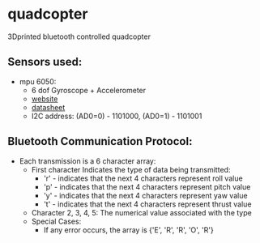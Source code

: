 # quadcopter
3Dprinted bluetooth controlled quadcopter

## Sensors used:
  * mpu 6050:
    * 6 dof Gyroscope + Accelerometer 
    * [website](https://www.sparkfun.com/products/11028)
    *  [datasheet](http://43zrtwysvxb2gf29r5o0athu.wpengine.netdna-cdn.com/wp-content/uploads/2015/02/MPU-6000-Datasheet1.pdf)
    *  I2C address: (AD0=0) - 1101000, (AD0=1) - 1101001

## Bluetooth Communication Protocol:
* Each transmission is a 6 character array:
  * First character Indicates the type of data being transmitted:
    * 'r' - indicates that the next 4 characters represent roll value
    * 'p' - indicates that the next 4 characters represent pitch value
    * 'y' - indicates that the next 4 characters represent yaw value
    * 't' - indicates that the next 4 characters represent thrust value
  * Character 2, 3, 4, 5: The numerical value associated with the type
  * Special Cases:
    * If any error occurs, the array is {'E', 'R', 'R', 'O', 'R'}
